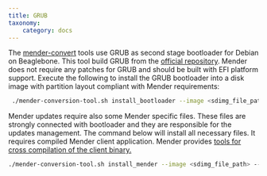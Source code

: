 ```yaml
---
title: GRUB
taxonomy:
    category: docs
---
```


The [mender-convert](https://github.com/mendersoftware/mender-conversion-tools?target=_blank) tools use GRUB as second stage bootloader for Debian on Beaglebone. This tool build GRUB from the [official repository](https://www.gnu.org/software/grub/grub-download.html?target=_blank). Mender does not require any patches for GRUB and should be built with EFI platform support. Execute the following to install the GRUB bootloader into a disk image with partition layout compliant with Mender requirements:

```bash
 ./mender-conversion-tool.sh install_bootloader --image <sdimg_file_path> --device-type beaglebone --toolchain <cross_compiler_name e.g. arm-linux-gnueabihf>
```

Mender updates require also some Mender specific files. These files are strongly connected with bootloader and they are responsible for the updates management. The command below will install all necessary files. It requires compiled Mender client application. Mender provides [tools for cross compilation of the client binary.](https://github.com/mendersoftware/mender-crossbuild?target=_blank)

```bash
./mender-conversion-tool.sh install_mender --image <sdimg_file_path> --device-type beaglebone --artifact <name_of_artifact> --server <server_address_ip> --mender <path_to_compiled_mender_client_binary>
```
